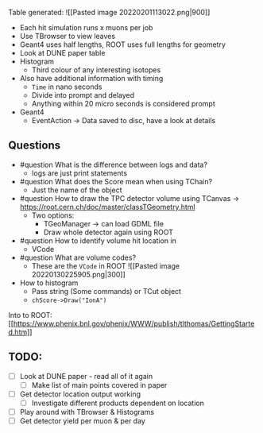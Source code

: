 Table generated:
![[Pasted image 20220201113022.png|900]]
- Each hit simulation runs x muons per job
- Use TBrowser to view leaves
- Geant4 uses half lengths, ROOT uses full lengths for geometry
- Look at DUNE paper table
- Histogram
	- Third colour of any interesting isotopes
- Also have additional information with timing
	- `Time` in nano seconds
	- Divide into prompt and delayed
	- Anything within 20 micro seconds is considered prompt
- Geant4
	- EventAction -> Data saved to disc, have a look at details


## Questions
- #question What is the difference between logs and data?
	- logs are just print statements
- #question What does the Score mean when using TChain?
	- Just the name of the object
- #question How to draw the TPC detector volume using TCanvas -> https://root.cern.ch/doc/master/classTGeometry.html
	- Two options:
		- TGeoManager -> can load GDML file
		- Draw whole detector again using ROOT
- #question How to identify volume hit location in
	- VCode
- #question What are volume codes?
	- These are the `VCode` in ROOT
![[Pasted image 20220130225905.png|300]]
- How to histogram
	- Pass string (Some commands) or  TCut object
	- `chScore->Draw("IonA")`


Into to ROOT: [[https://www.phenix.bnl.gov/phenix/WWW/publish/tlthomas/GettingStarted.htm]]

## TODO:
- [ ] Look at DUNE paper - read all of it again
	- [ ] Make list of main points covered in paper
- [ ] Get detector location output working
	- [ ] Investigate different products dependent on location
- [ ] Play around with TBrowser & Histograms
- [ ] Get detector yield per muon & per day